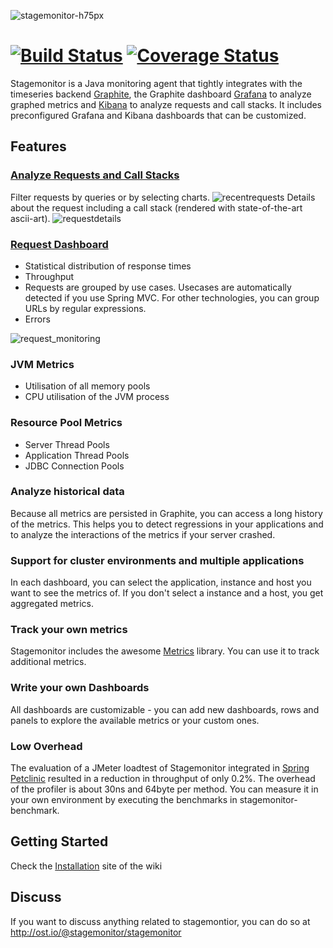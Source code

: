 ![stagemonitor-h75px](https://cloud.githubusercontent.com/assets/2163464/3024619/70ed9cd0-dffb-11e3-9251-083e62d97f0d.png)


[![Build Status](https://travis-ci.org/stagemonitor/stagemonitor.svg?branch=master)](https://travis-ci.org/stagemonitor/stagemonitor) [![Coverage Status](https://coveralls.io/repos/stagemonitor/stagemonitor/badge.png?branch=master)](https://coveralls.io/r/stagemonitor/stagemonitor?branch=master)
=================

Stagemonitor is a Java monitoring agent that tightly integrates with the timeseries backend [Graphite](http://graphite.readthedocs.org/en/latest/overview.html), the Graphite dashboard [Grafana](http://grafana.org/) to analyze graphed metrics and [Kibana](http://www.elasticsearch.org/overview/kibana/) to analyze requests and call stacks. It includes preconfigured Grafana and Kibana dashboards that can be customized.

## Features
### [Analyze Requests and Call Stacks](https://github.com/stagemonitor/stagemonitor/wiki/Request-and-Call-Stack-Dashboard)
Filter requests by queries or by selecting charts.
![recentrequests](https://cloud.githubusercontent.com/assets/2163464/2873213/08c4f504-d399-11e3-99d0-d68bbbf15e18.png)
Details about the request including a call stack (rendered with state-of-the-art ascii-art).
![requestdetails](https://cloud.githubusercontent.com/assets/2163464/2873205/7e24947c-d398-11e3-966b-44bf2468505a.png)

### [Request Dashboard](https://github.com/stagemonitor/stagemonitor/wiki/Request-Dashboard)
 * Statistical distribution of response times
 * Throughput
 * Requests are grouped by use cases. Usecases are automatically detected if you use Spring MVC. For other technologies, you can group URLs by regular expressions.
 * Errors

![request_monitoring](https://cloud.githubusercontent.com/assets/2163464/2939553/a10bd0e8-d94e-11e3-9cd4-5ef34c5ed825.png)
 
### JVM Metrics
 * Utilisation of all memory pools
 * CPU utilisation of the JVM process

### Resource Pool Metrics
 * Server Thread Pools
 * Application Thread Pools
 * JDBC Connection Pools
 
 
### Analyze historical data
Because all metrics are persisted in Graphite, you can access a long history of the metrics. This helps you to detect regressions in your applications and to analyze the interactions of the metrics if your server crashed.

### Support for cluster environments and multiple applications
In each dashboard, you can select the application, instance and host you want to see the metrics of. If you don't select a instance and a host, you get aggregated metrics.

### Track your own metrics
Stagemonitor includes the awesome [Metrics](http://metrics.codahale.com/) library. You can use it to track additional metrics.

### Write your own Dashboards
All dashboards are customizable - you can add new dashboards, rows and panels to explore the available metrics or your custom ones.

### Low Overhead
The evaluation of a JMeter loadtest of Stagemonitor integrated in [Spring Petclinic](https://github.com/stagemonitor/spring-petclinic) resulted in a reduction in throughput of only 0.2%.
The overhead of the profiler is about 30ns and 64byte per method. You can measure it in your own environment by executing the benchmarks in stagemonitor-benchmark.

## Getting Started
Check the [Installation](https://github.com/stagemonitor/stagemonitor/wiki/Installation) site of the wiki

## Discuss
If you want to discuss anything related to stagemontior, you can do so at http://ost.io/@stagemonitor/stagemonitor
